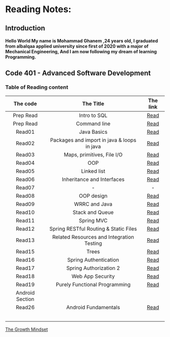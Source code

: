 # Reading Notes:

## Introduction
#### Hello World My name is Mohammad Ghanem ,24 years old, I graduated from albalqaa applied university since first of 2020 with a major of Mechanical Engineering, And I am now following my dream of learning Programming.



## Code 401 - Advanced Software Development
### Table of Reading content

|   The code         |           The Title           |   The link   |
| :-----------------:  | :-----------------------------: | :-----------: |
|   Prep Read        |          Intro to SQL         | [Read](CommandLine.md)|
|   Prep Read        |         Command line          | [Read](DataBase.md)|
|   Read01           |             Java Basics       | [Read](Read01.md)|
|   Read02           |Packages and import in java & loops in java|[Read](Read02.md)|
|   Read03           |   Maps, primitives, File I/O  | [Read](Read03.md)|
|   Read04           |               OOP             | [Read](Read04.md)|
|   Read05           |         Linked list           | [Read](Read05.md)|
|   Read06           | Inheritance and Interfaces    | [Read](Read06.md)|
|   Read07           |                -              |       -          |
|   Read08           |            OOP design         | [Read](Read08.md)|
|   Read09           |            WRRC and Java      | [Read](Read09.md)|
|   Read10           |        Stack and Queue        | [Read](Read10.md)|
|   Read11           |            Spring MVC         | [Read](Read11.md)|
|   Read12           | Spring RESTful Routing & Static Files|[Read](Read12.md)   |
|   Read13           | Related Resources and Integration Testing | [Read](Read13.md)|
|   Read15           |          Trees                 | [Read](Read15.md)|
|   Read16           |       Spring Authentication    | [Read](Read16.md) |
|   Read17           |       Spring Authorization 2    | [Read](Read17.md) |
|   Read18           |     Web App Security           |  [Read](Read18.md)|
|   Read19           | Purely Functional Programming  | [Read](Read19.md) |
|   Android Section    |
|   Read26           |   Android Fundamentals         | [Read](Read26.md)    |
|                    |                                |                      |
|                    |                                |                      |
|                    |                                |                      |
|                    |                                |                      |
|                    |                                |                      |



[The Growth Mindset](https://github.com/ghanemgit/reading-notes/tree/The-Growth-Mindset)


